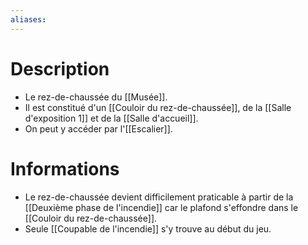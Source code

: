 ```yaml
---
aliases:
---
```

# Description
- Le rez-de-chaussée du [[Musée]].
- Il est constitué d'un [[Couloir du rez-de-chaussée]], de la [[Salle d'exposition 1]] et de la [[Salle d'accueil]].
- On peut y accéder par l'[[Escalier]].
# Informations
- Le rez-de-chaussée devient difficilement praticable à partir de la [[Deuxième phase de l'incendie]] car le plafond s'effondre dans le [[Couloir du rez-de-chaussée]].
- Seule [[Coupable de l'incendie]] s'y trouve au début du jeu.